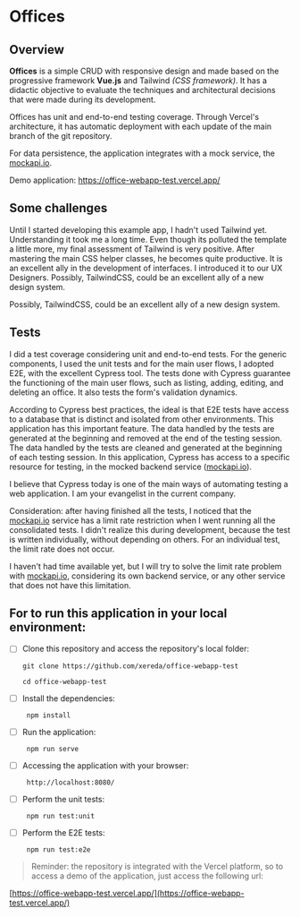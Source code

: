 # Offices

## Overview

**Offices** is a simple CRUD with responsive design and made based on the progressive framework **Vue.js** and Tailwind _(CSS framework)_. It has a didactic objective to evaluate the techniques and architectural decisions that were made during its development.

Offices has unit and end-to-end testing coverage. Through Vercel's architecture, it has automatic deployment with each update of the main branch of the git repository.

For data persistence, the application integrates with a mock service, the [mockapi.io](http://mockapi.io/).

Demo application:
https://office-webapp-test.vercel.app/

## Some challenges

Until I started developing this example app, I hadn't used Tailwind yet. Understanding it took me a long time. Even though its polluted the template a little more, my final assessment of Tailwind is very positive. After mastering the main CSS helper classes, he becomes quite productive. It is an excellent ally in the development of interfaces. I introduced it to our UX Designers. Possibly, TailwindCSS, could be an excellent ally of a new design system.

Possibly, TailwindCSS, could be an excellent ally of a new design system.

## Tests

I did a test coverage considering unit and end-to-end tests. For the generic components, I used the unit tests and for the main user flows, I adopted E2E, with the excellent Cypress tool. The tests done with Cypress guarantee the functioning of the main user flows, such as listing, adding, editing, and deleting an office. It also tests the form's validation dynamics.

According to Cypress best practices, the ideal is that E2E tests have access to a database that is distinct and isolated from other environments. This application has this important feature. The data handled by the tests are generated at the beginning and removed at the end of the testing session. The data handled by the tests are cleaned and generated at the beginning of each testing session. In this application, Cypress has access to a specific resource for testing, in the mocked backend service ([mockapi.io](http://mockapi.io/)).

I believe that Cypress today is one of the main ways of automating testing a web application. I am your evangelist in the current company.

Consideration: after having finished all the tests, I noticed that the [mockapi.io](http://mockapi.io/) service has a limit rate restriction when I went running all the consolidated tests. I didn't realize this during development, because the test is written individually, without depending on others. For an individual test, the limit rate does not occur.

I haven't had time available yet, but I will try to solve the limit rate problem with [mockapi.io](http://mockapi.io/), considering its own backend service, or any other service that does not have this limitation.

## For to run this application in your local environment:

- [ ] Clone this repository and access the repository's local folder:

      git clone https://github.com/xereda/office-webapp-test

      cd office-webapp-test

- [ ] Install the dependencies:

       npm install

- [ ] Run the application:

       npm run serve

- [ ] Accessing the application with your browser:

       http://localhost:8080/

- [ ] Perform the unit tests:

       npm run test:unit

- [ ] Perform the E2E tests:

       npm run test:e2e

> Reminder: the repository is integrated with the Vercel platform, so to access a demo of the application, just access the following url:

[https://office-webapp-test.vercel.app/](https://office-webapp-test.vercel.app/)
